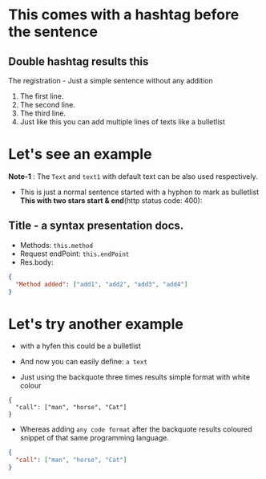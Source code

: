 # This comes with a hashtag before the sentence

## Double hashtag results this

The registration - Just a simple sentence without any addition

1. The first line.
2. The second line.
3. The third line.
4. Just like this you can add multiple lines of texts like a bulletlist

# Let's see an example  
**Note-1** : The `Text` and `text1` with default text can be also used respectively.
- This is just a normal sentence started with a hyphon to mark as bulletlist **This with two stars start & end**(http status code: 400):

## Title - a syntax presentation docs.

- Methods: `this.method`
- Request endPoint: `this.endPoint`
- Res.body:

```json
{
  "Method added": ["add1", "add2", "add3", "add4"]
}
```
# Let's try  another example

- with a hyfen this could be a bulletlist
- And now you can easily define: `a text`

- Just using the backquote three times results simple format with white colour
```
{
  "call": ["man", "horse", "Cat"]
}
```
- Whereas adding `any code format` after the backquote results coloured snippet of that same programming language.
```json
{
  "call": ["man", "horse", "Cat"]
}
```

